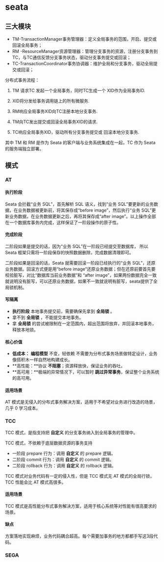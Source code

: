 # seata

## 三大模块

- TM-TransactionManager事务管理器：定义全局事务的范围，开启、提交或回滚全局事务；
- RM -ResourceManager资源管理器：管理分支事务的资源，注册分支事务到TC，与TC通信反馈分支事务状态，驱动分支事务提交或回滚；
- TC-TransactionCoordinator事务协调器：维护全局和分支事务，驱动全局提交或回滚；

分布式事务流程：

1. TM 请求TC 发起一个全局事务，同时TC生成一个 XID作为全局事务ID.

2. XID将分发给事务调用链上的所有微服务.

3. RM响应全局事务XID向TC注册本地分支事务.

4. TM向TC发出提交或回滚全局事务XID的请求.

5. TC响应全局事务XID，驱动所有分支事务提交或 回滚本地分支事务.

其中 TM 和 RM 是作为 Seata 的客户端与业务系统集成在一起，TC 作为 Seata 的服务端独立部署。

## 模式

### AT

#### 执行阶段

Seata 会拦截“业务 SQL”，首先解析 SQL 语义，找到“业务 SQL”要更新的业务数据，在业务数据被更新前，将其保存成“before image”，然后执行“业务 SQL”更新业务数据，在业务数据更新之后，再将其保存成“after image”。以上操作全部在一个数据库事务内完成，这样保证了一阶段操作的原子性。

#### 完成阶段

二阶段如果是提交的话，因为“业务 SQL”在一阶段已经提交至数据库， 所以 Seata 框架只需将一阶段保存的快照数据删除，完成数据清理即可。

二阶段如果是回滚的话，Seata 就需要回滚一阶段已经执行的“业务 SQL”，还原业务数据。回滚方式便是用“before image”还原业务数据；但在还原前要首先要校验脏写，对比“数据库当前业务数据”和 “after image”，如果两份数据完全一致就说明没有脏写，可以还原业务数据，如果不一致就说明有脏写，seata提供了全局锁机制。

#### 写隔离

- **执行阶段** 本地事务提交前，需要确保先拿到 **全局锁** 。
- 拿不到 **全局锁** ，不能提交本地事务。
- 拿 **全局锁** 的尝试被限制在一定范围内，超出范围将放弃，并回滚本地事务，释放本地锁。

#### 核心价值

- **低成本：** **编程模型** 不变，轻依赖 不需要为分布式事务场景做特定设计，业务像搭积木一样自然地构建成长。
- **高性能：**协议 **不阻塞**；资源释放快，保证业务的吞吐。
- **高可用：**极端的异常情况下，可以暂时 **跳过异常事务**，保证整个业务系统的高可用。

#### 适用场景

AT 模式是无侵入的分布式事务解决方案，适用于不希望对业务进行改造的场景，几乎 0 学习成本。

### TCC

TCC 模式，是指支持把 **自定义** 的分支事务纳入到全局事务的管理中。

TCC 模式，不依赖于底层数据资源的事务支持

- 一阶段 prepare 行为：调用 **自定义** 的 prepare 逻辑。
- 二阶段 commit 行为：调用 **自定义** 的 commit 逻辑。
- 二阶段 rollback 行为：调用 **自定义** 的 rollback 逻辑。

TCC 模式对业务代码有一定的侵入性，但是 TCC 模式无 AT 模式的全局行锁，TCC 性能会比 AT 模式高很多。

#### 适用场景

TCC 模式是高性能分布式事务解决方案，适用于核心系统等对性能有很高要求的场景。

#### 缺点

方案落地实现麻烦，业务代码耦合超高。每个需要加事务的地方都都手写这3段代码。

### SEGA
